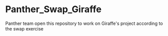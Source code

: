 # Panther_Swap_Giraffe
Panther team open this repository to work on Giraffe's project according to the swap exercise

